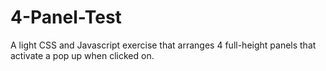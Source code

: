# 4-Panel-Test
A light CSS and Javascript exercise that arranges 4 full-height panels that activate a pop up when clicked on.
